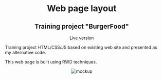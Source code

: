 <div align="center">

# Web page layout
## Training project "BurgerFood"

[Live version](https://viktoriarad.github.io/burger-proj/)

</div>

Training project HTML/CSS/JS based on existing web site and presented as my alternative code.

This web page is built using RWD techniques.

<div align="center">

![mockup](https://user-images.githubusercontent.com/50045118/63209832-5609ba80-c0e6-11e9-9420-f2b9b27e246a.jpg)

</div>
